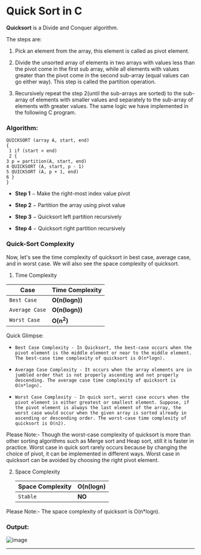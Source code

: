 # Quick Sort in C

**Quicksort** is a Divide and Conquer algorithm. 

The steps are: 

1) Pick an element from the array, this element is called as pivot element. 
 
2) Divide the unsorted array of elements in two arrays with values less than the pivot come in the first sub array, while all elements with values greater than the pivot come in the second sub-array (equal values can go either way). This step is called the partition operation. 
 
3) Recursively repeat the step 2(until the sub-arrays are sorted) to the sub-array of elements with smaller values and separately to the sub-array of elements with greater values. The same logic we have implemented in the following C program.

### Algorithm:

    QUICKSORT (array A, start, end)     
    {  
     1 if (start < end)     
     2 {  
    3 p = partition(A, start, end)  
    4 QUICKSORT (A, start, p - 1)    
    5 QUICKSORT (A, p + 1, end)    
    6 }   
    } 
    
 
 
  *   **Step 1** − Make the right-most index value pivot
 
  *   **Step 2** − Partition the array using pivot value
  
  *   **Step 3** − Quicksort left partition recursively
  
  *   **Step 4** − Quicksort right partition recursively
  

### Quick-Sort Complexity

Now, let's see the time complexity of quicksort in best case, average case, and in worst case. We will also see the space complexity of quicksort.


1. Time Complexity

 | Case | Time Complexity |
 | --- | --- |
 | `Best Case` | **O(n(logn))** |
 | `Average Case` | **O(n(logn))** |
 | `Worst Case` | **O(n<sup>2</sup>)** |

Quick Glimpse:


*     Best Case Complexity - In Quicksort, the best-case occurs when the pivot element is the middle element or near to the middle element. The best-case time complexity of quicksort is O(n*logn).
*     Average Case Complexity - It occurs when the array elements are in jumbled order that is not properly ascending and not properly descending. The average case time complexity of quicksort is O(n*logn).
*     Worst Case Complexity - In quick sort, worst case occurs when the pivot element is either greatest or smallest element. Suppose, if the pivot element is always the last element of the array, the worst case would occur when the given array is sorted already in ascending or descending order. The worst-case time complexity of quicksort is O(n2).


Please Note:- Though the worst-case complexity of quicksort is more than other sorting algorithms such as Merge sort and Heap sort, still it is faster in practice. Worst case in quick sort rarely occurs because by changing the choice of pivot, it can be implemented in different ways. Worst case in quicksort can be avoided by choosing the right pivot element.

2. Space Complexity

      | Space Complexity | O(n(logn) |
      | --- | --- |
      | `Stable` | **NO** |

Please Note:- The space complexity of quicksort is O(n*logn).


### Output:

![image](https://user-images.githubusercontent.com/73773202/151393521-3bfdc236-bbc1-43aa-a941-ab3706929fe9.png)


---
